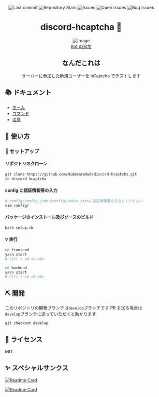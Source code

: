 <div align="center">

![Last commit](https://img.shields.io/github/last-commit/HidemaruOwO/discordjs-hcaptcha?style=flat-square)
![Repository Stars](https://img.shields.io/github/stars/HidemaruOwO/discordjs-hcaptcha?style=flat-square)
![Issues](https://img.shields.io/github/issues/HidemaruOwO/discordjs-hcaptcha?style=flat-square)
![Open Issues](https://img.shields.io/github/issues-raw/HidemaruOwO/discordjs-hcaptcha?style=flat-square)
![Bug Issues](https://img.shields.io/github/issues/HidemaruOwO/discordjs-hcaptcha/bug?style=flat-square)

# discord-hcaptcha 🔎

![image](https://user-images.githubusercontent.com/82384920/188517904-a34a0b5d-25d6-43a6-9516-2170303263f3.png)  
[Bot の追加](https://discord.com/api/oauth2/authorize?client_id=1016347472022474773&permissions=1110517566518&scope=bot%20applications.commands)

## なんだこれは

サーバーに参加した新規ユーザーを hCaptcha でテストします

</div>

## 📚 ドキュメント

- [ホーム](https://discord-hcaptcha.doc.v-sli.me/)
- [コマンド](https://discord-hcaptcha.doc.v-sli.me/command)
- [注意](https://discord-hcaptcha.doc.v-sli.me/attention)

## 🚀 使い方

### 💨 セットアップ

#### リポジトリのクローン

```bash
git clone https://github.com/HidemaruOwO/discord-hcaptcha.git
cd discord-hcaptcha
```

#### config に認証情報等の入力

```bash
# config/config.jsonとconfig/token.jsonに認証情報等を入力してください
vim config/
```

#### パッケージのインストール及びソースのビルド

```bash
bash setup.sh
```

#### 💡 実行

```bash
cd frontend
yarn start
# Ctrl + ad <C-ad>

cd backend
yarn start
# Ctrl + ad <C-ad>
```

## ⛏️ 開発

このリポジトリの開発ブランチは`develop`ブランチです
PR を送る場合は`develop`ブランチに送っていただくと助かります

```bash
git checkout develop
```

## 📜 ライセンス

MIT

## ✨ スペシャルサンクス

[![Readme Card](https://github-readme-stats.vercel.app/api/pin/?username=expressjs&repo=express)](https://github.com/expressjs/express)

[![Readme Card](https://github-readme-stats.vercel.app/api/pin/?username=discordjs&repo=discord.js)](https://github.com/discordjs/discord.js)
